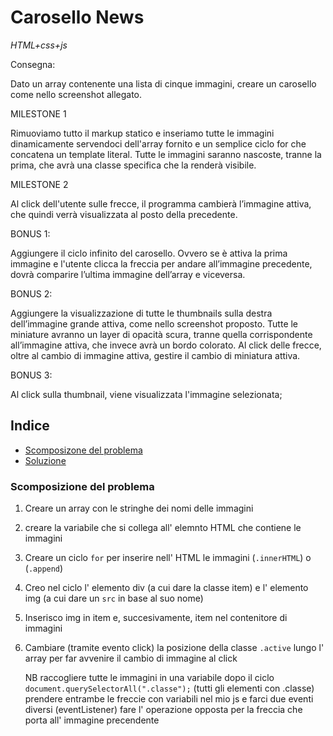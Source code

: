 # Carosello News

_HTML+css+js_

Consegna:

Dato un array contenente una lista di cinque immagini, creare un carosello come nello screenshot allegato.

MILESTONE 1

Rimuoviamo tutto il markup statico e inseriamo tutte le immagini dinamicamente servendoci dell'array fornito e un semplice ciclo for che concatena un template literal.
Tutte le immagini saranno nascoste, tranne la prima, che avrà una classe specifica che la renderà visibile.

MILESTONE 2

Al click dell'utente sulle frecce, il programma cambierà l’immagine attiva, che quindi verrà visualizzata al posto della precedente.

BONUS 1:

Aggiungere il ciclo infinito del carosello. Ovvero se è attiva la prima immagine e l'utente clicca la freccia per andare all’immagine precedente, dovrà comparire l’ultima immagine dell’array e viceversa.

BONUS 2:

Aggiungere la visualizzazione di tutte le thumbnails sulla destra dell’immagine grande attiva, come nello screenshot proposto. Tutte le miniature avranno un layer di opacità scura, tranne quella corrispondente all’immagine attiva, che invece avrà un bordo colorato.
Al click delle frecce, oltre al cambio di immagine attiva, gestire il cambio di miniatura attiva.

BONUS 3:

Al click sulla thumbnail, viene visualizzata l'immagine selezionata;

## Indice

- [Scomposizone del problema](#scomposizione-del-problema)
- [Soluzione](#soluzione)

### Scomposizione del problema

1. Creare un array con le stringhe dei nomi delle immagini

2. creare la variabile che si collega all' elemnto HTML che contiene le immagini

3. Creare un ciclo `for` per inserire nell' HTML le immagini (`.innerHTML`) o (`.append`)

4. Creo nel ciclo l' elemento div (a cui dare la classe item) e l' elemento img (a cui dare un `src` in base al suo nome)

5. Inserisco img in item e, succesivamente, item nel contenitore di immagini

6. Cambiare (tramite evento click) la posizione della classe `.active` lungo l' array per far avvenire il cambio di immagine al click

   NB
   raccogliere tutte le immagini in una variabile dopo il ciclo `document.querySelectorAll(".classe");` (tutti gli elementi con .classe)
   prendere entrambe le freccie con variabili nel mio js e farci due eventi diversi (eventListener)
   fare l' operazione opposta per la freccia che porta all' immagine precendente
